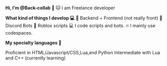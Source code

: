 **Hi, I’m @Back-collab 👋**
🐱 I am Freelance developer

**What kind of things I develop 💻**
🌚 Backend + Frontend (not really front)
🤖 Discord Bots
📜 Roblox scripts
💻 I code scripts and bots.
🔥 I mainly use codespaces.

**My specialty languages 🦾**

Proficient in HTML/Javascript/CSS,Lua,and Python
Intermediate with Lua and C++ (currently learning)

